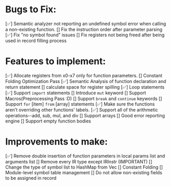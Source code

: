 # Bugs to Fix:
[✅] Semantic analyzer not reporting an undefined symbol error when calling a non-existing function.
[] Fix the instruction order after parameter parsing
[✅] Fix "no symbol found" issues
[] Fix registers not being freed after being used in record filling process

# Features to implement:
[✅] Allocate registers from x0-x7 only for function parameters.
[] Constant Folding Optimization Pass
[✅] Semantic Analysis of function declaration and return statement
[] calculate space for register spilling
[✅] Loop statements
[✅] Support `import` statements
[] Introduce `mut` keyword
[] Support Macros(Preprocessing Pass :D)
[] Support `break` and `continue` keywords
[] Support `for` [item] `from` [array] statements
[✅] Make sure the functions aren't overriding other functions' labels.
[✅] Support all of the arithmetic operations--add, sub, mul, and div
[] Support arrays
[] Good error reporting engine
[] Support empty function bodies

# Improvements to make:
[✅] Remove double insertion of function parameters in local params list and arguments list
[] Remove every IR type except IRInstr (IMPORTANT)
[] Change the type of symbol list to HashMap from Vec
[] Constant Folding
[] Module-level symbol table management
[] Do not allow non-existing fields to be assigned in record